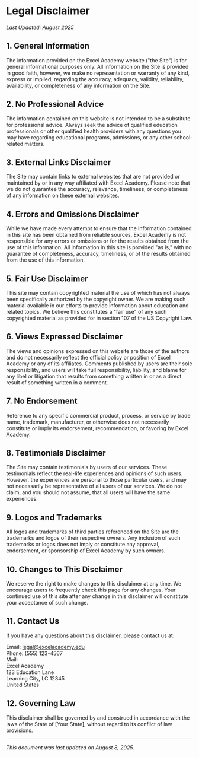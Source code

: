 # Legal Disclaimer

*Last Updated: August 2025*

## 1. General Information

The information provided on the Excel Academy website ("the Site") is for general informational purposes only. All information on the Site is provided in good faith, however, we make no representation or warranty of any kind, express or implied, regarding the accuracy, adequacy, validity, reliability, availability, or completeness of any information on the Site.

## 2. No Professional Advice

The information contained on this website is not intended to be a substitute for professional advice. Always seek the advice of qualified education professionals or other qualified health providers with any questions you may have regarding educational programs, admissions, or any other school-related matters.

## 3. External Links Disclaimer

The Site may contain links to external websites that are not provided or maintained by or in any way affiliated with Excel Academy. Please note that we do not guarantee the accuracy, relevance, timeliness, or completeness of any information on these external websites.

## 4. Errors and Omissions Disclaimer

While we have made every attempt to ensure that the information contained in this site has been obtained from reliable sources, Excel Academy is not responsible for any errors or omissions or for the results obtained from the use of this information. All information in this site is provided "as is," with no guarantee of completeness, accuracy, timeliness, or of the results obtained from the use of this information.

## 5. Fair Use Disclaimer

This site may contain copyrighted material the use of which has not always been specifically authorized by the copyright owner. We are making such material available in our efforts to provide information about education and related topics. We believe this constitutes a "fair use" of any such copyrighted material as provided for in section 107 of the US Copyright Law.

## 6. Views Expressed Disclaimer

The views and opinions expressed on this website are those of the authors and do not necessarily reflect the official policy or position of Excel Academy or any of its affiliates. Comments published by users are their sole responsibility, and users will take full responsibility, liability, and blame for any libel or litigation that results from something written in or as a direct result of something written in a comment.

## 7. No Endorsement

Reference to any specific commercial product, process, or service by trade name, trademark, manufacturer, or otherwise does not necessarily constitute or imply its endorsement, recommendation, or favoring by Excel Academy.

## 8. Testimonials Disclaimer

The Site may contain testimonials by users of our services. These testimonials reflect the real-life experiences and opinions of such users. However, the experiences are personal to those particular users, and may not necessarily be representative of all users of our services. We do not claim, and you should not assume, that all users will have the same experiences.

## 9. Logos and Trademarks

All logos and trademarks of third parties referenced on the Site are the trademarks and logos of their respective owners. Any inclusion of such trademarks or logos does not imply or constitute any approval, endorsement, or sponsorship of Excel Academy by such owners.

## 10. Changes to This Disclaimer

We reserve the right to make changes to this disclaimer at any time. We encourage users to frequently check this page for any changes. Your continued use of this site after any change in this disclaimer will constitute your acceptance of such change.

## 11. Contact Us

If you have any questions about this disclaimer, please contact us at:

Email: [legal@excelacademy.edu](mailto:legal@excelacademy.edu)  
Phone: (555) 123-4567  
Mail:  
Excel Academy  
123 Education Lane  
Learning City, LC 12345  
United States

## 12. Governing Law

This disclaimer shall be governed by and construed in accordance with the laws of the State of [Your State], without regard to its conflict of law provisions.

---
*This document was last updated on August 8, 2025.*
